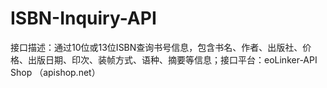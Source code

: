 # ISBN-Inquiry-API
接口描述：通过10位或13位ISBN查询书号信息，包含书名、作者、出版社、价格、出版日期、印次、装帧方式、语种、摘要等信息；接口平台：eoLinker-API Shop （apishop.net）
